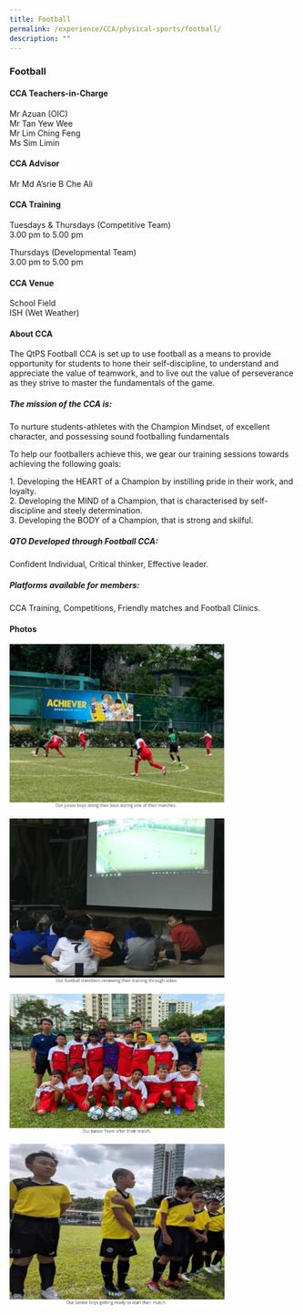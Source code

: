 ```yaml
---
title: Football
permalink: /experience/CCA/physical-sports/football/
description: ""
---
```


### **Football**

#### **CCA Teachers-in-Charge**
Mr Azuan (OIC)<br>
Mr Tan Yew Wee<br>
Mr Lim Ching Feng<br>
Ms Sim Limin

#### **CCA Advisor**
Mr Md A’srie B Che Ali

#### **CCA Training**
Tuesdays & Thursdays (Competitive Team)<br>
3.00 pm to 5.00 pm 

Thursdays (Developmental Team)<br>
3.00 pm to 5.00 pm

#### **CCA Venue**
School Field <br>
ISH (Wet Weather)

#### **About CCA**
The QtPS Football CCA is set up to use football as a means to provide opportunity for students to hone their self-discipline, to understand and appreciate the value of teamwork, and to live out the value of perseverance as they strive to master the fundamentals of the game.

##### **The mission of the CCA is:**
To nurture students-athletes with the Champion Mindset, of excellent character, and possessing sound footballing fundamentals

To help our footballers achieve this, we gear our training sessions towards achieving the following goals:

1\.	Developing the HEART of a Champion by instilling pride in their work, and loyalty. <br>
2\.	Developing the MIND of a Champion, that is characterised by self-discipline and steely determination.<br>
3\.	Developing the BODY of a Champion, that is strong and skilful.

##### **QTO Developed through Football CCA:**
Confident Individual, Critical thinker, Effective leader.

##### **Platforms available for members:**
CCA Training, Competitions, Friendly matches and Football Clinics.

#### **Photos**

<img src="/images/football%201.jpg" 
     style="width:75%">

<img src="/images/football%202.jpg" 
     style="width:75%">
		 
<img src="/images/football%203.jpg" 
     style="width:75%">
		 
<img src="/images/football%204.jpg" 
     style="width:75%">		 